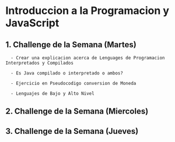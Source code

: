 # Introduccion a la Programacion y JavaScript

## 1. Challenge de la Semana (Martes)

      - Crear una explicacion acerca de Lenguages de Programacion Interpretados y Compilados

      - Es Java compilado o interpretado o ambos? 

      - Ejercicio en Pseudocodigo conversion de Moneda

      - Lenguajes de Bajo y Alto Nivel

## 2. Challenge de la Semana (Miercoles)

## 3. Challenge de la Semana (Jueves)